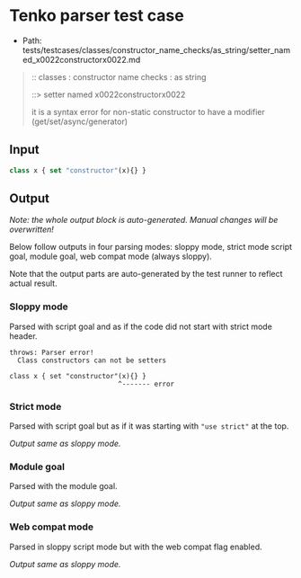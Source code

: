 # Tenko parser test case

- Path: tests/testcases/classes/constructor_name_checks/as_string/setter_named_x0022constructorx0022.md

> :: classes : constructor name checks : as string
>
> ::> setter named x0022constructorx0022
>
> it is a syntax error for non-static constructor to have a modifier (get/set/async/generator)

## Input

`````js
class x { set "constructor"(x){} }
`````

## Output

_Note: the whole output block is auto-generated. Manual changes will be overwritten!_

Below follow outputs in four parsing modes: sloppy mode, strict mode script goal, module goal, web compat mode (always sloppy).

Note that the output parts are auto-generated by the test runner to reflect actual result.

### Sloppy mode

Parsed with script goal and as if the code did not start with strict mode header.

`````
throws: Parser error!
  Class constructors can not be setters

class x { set "constructor"(x){} }
                           ^------- error
`````

### Strict mode

Parsed with script goal but as if it was starting with `"use strict"` at the top.

_Output same as sloppy mode._

### Module goal

Parsed with the module goal.

_Output same as sloppy mode._

### Web compat mode

Parsed in sloppy script mode but with the web compat flag enabled.

_Output same as sloppy mode._
